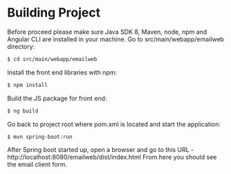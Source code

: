 # Building Project
Before proceed please make sure Java SDK 8, Maven, node, npm and Angular CLI are installed in your machine.
Go to src/main/webapp/emailweb directory:
```sh
$ cd src/main/webapp/emailweb
```
Install the front end libraries with npm:
```sh
$ npm install
```
Build the JS package for front end:
```sh
$ ng build
```
Go back to project root where pom.xml is located and start the application:
```sh
$ mvn spring-boot:run
```
After Spring boot started up, open a browser and go to this URL - http://localhost:8080/emailweb/dist/index.html
From here you should see the email client form.
